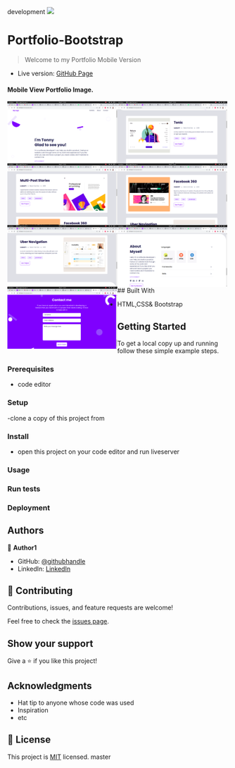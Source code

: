  development
![](https://github.com/tonnymuchui/Portfolio-bootstrap)
# Portfolio-Bootstrap

> Welcome to my Portfolio Mobile Version

- Live version: [GitHub Page](https://github.com/tonnymuchui/Portfolio-bootstrap)
#### Mobile View Portfolio Image.

<img align="left" width="250" src="/images/desk1.png" alt="Portfolio Mobile View" />
<img align="left" width="250" src="/images/desk2.png" alt="Portfolio Mobile View" />
<img align="left" width="250" src="/images/desk3.png" alt="Portfolio Mobile View" />
<img align="left" width="250" src="/images/desk4.png" alt="Portfolio Mobile View" />
<img align="left" width="250" src="/images/desk5.png" alt="Portfolio Mobile View" />
<img align="left" width="250" src="/images/desk6.png" alt="Portfolio Mobile View" />
<img align="left" width="250" src="/images/desk7.png" alt="Portfolio Mobile View" />
## Built With

- HTML,CSS& Bootstrap

## Getting Started

To get a local copy up and running follow these simple example steps.

### Prerequisites
- code editor
### Setup
-clone a copy of this project from 
### Install
- open this project on your code editor and run liveserver
### Usage

### Run tests

### Deployment



## Authors

👤 **Author1**

- GitHub: [@githubhandle](https://github.com/tonnymuchui/Portfolio.git)
- LinkedIn: [LinkedIn](https://www.linkedin.com/in/tonny-muchui-murungi-9b549a174/)


## 🤝 Contributing

Contributions, issues, and feature requests are welcome!

Feel free to check the [issues page](../../issues/).

## Show your support

Give a ⭐️ if you like this project!

## Acknowledgments

- Hat tip to anyone whose code was used
- Inspiration
- etc

## 📝 License

This project is [MIT](./LICENSE) licensed.
master
